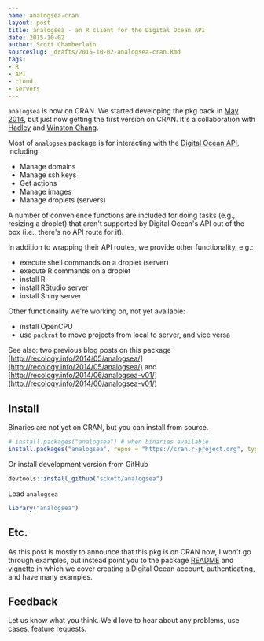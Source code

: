 ```yaml
---
name: analogsea-cran
layout: post
title: analogsea - an R client for the Digital Ocean API
date: 2015-10-02
author: Scott Chamberlain
sourceslug: _drafts/2015-10-02-analogsea-cran.Rmd
tags:
- R
- API
- cloud
- servers
---
```




`analogsea` is now on CRAN. We started developing the pkg back in [May 2014][firstcomm], but just 
now getting the first version on CRAN. It's a collaboration with [Hadley][hadley] and [Winston Chang][chang].

Most of `analogsea` package is for interacting with the [Digital Ocean API](https://developers.digitalocean.com/documentation/v2/), including:

* Manage domains
* Manage ssh keys
* Get actions
* Manage images
* Manage droplets (servers)

A number of convenience functions are included for doing tasks (e.g., resizing 
a droplet) that aren't supported by Digital Ocean's API out of the box (i.e., 
there's no API route for it). 

In addition to wrapping their API routes, we provide other functionality, e.g.: 

* execute shell commands on a droplet (server)
* execute R commands on a droplet
* install R
* install RStudio server
* install Shiny server

Other functionality we're working on, not yet available:

* install OpenCPU
* use `packrat` to move projects from local to server, and vice versa

See also: two previous blog posts on this package [http://recology.info/2014/05/analogsea/](http://recology.info/2014/05/analogsea/) and [http://recology.info/2014/06/analogsea-v01/](http://recology.info/2014/06/analogsea-v01/)

## Install

Binaries are not yet on CRAN, but you can install from source.


```r
# install.packages("analogsea") # when binaries available
install.packages("analogsea", repos = "https://cran.r-project.org", type = "source")
```

Or install development version from GitHub


```r
devtools::install_github("sckott/analogsea")
```

Load `analogsea`


```r
library("analogsea")
```

## Etc.

As this post is mostly to announce that this pkg is on CRAN now, I won't go through examples, but instead point you to the package [README][readme] and [vignette][vign] in which we cover 
creating a Digital Ocean account, authenticating, and have many examples.

## Feedback

Let us know what you think. We'd love to hear about any problems, use cases, feature requests. 

[firstcomm]: https://github.com/sckott/analogsea/commit/b129164dd87969d2fc6bcf3b51576fe1da932fdb
[hadley]: http://had.co.nz/
[chang]: https://github.com/wch/
[readme]: https://github.com/sckott/analogsea/blob/master/README.md
[vign]: https://github.com/sckott/analogsea/blob/master/vignettes/doapi.Rmd
